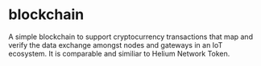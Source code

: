 # blockchain
A simple blockchain to support cryptocurrency transactions that map and verify the data exchange amongst nodes and gateways in an IoT ecosystem. It is comparable and similiar to Helium Network Token.
